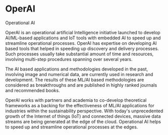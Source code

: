 # OperAI
Operational AI

OperAI is an operational artificial Intelligence initiative launched to develop AI/ML-based applications and IoT tools with embedded AI to speed up and streamline operational processes. OperAI has expertise on developing AI based tools that helped in speeding up discovery and delivery processes. Such processes usually take substantial amount of time and resources, involving multi-step procedures spanning over several years.

The AI based applications and methodologies developed in the past, involving image and numerical data, are currently used in research and development. The results of these ML/AI based methodologies are considered as breakthroughs and are published in highly ranked journals and recommended books.
 
OperAI works with partners and academia to co-develop theoretical frameworks as a backing for the effectiveness of ML/AI applications for industries within the sustainability perspective. With today's unprecedented growth of the Internet of things (IoT) and connected devices, massive data streams are being generated at the edge of the cloud. Operational AI helps to speed up and streamline operational processes ​at the edges.

